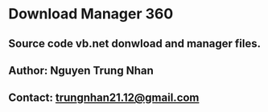 # Download Manager 360
## Source code vb.net donwload and manager files.
## Author: Nguyen Trung Nhan
## Contact: trungnhan21.12@gmail.com
